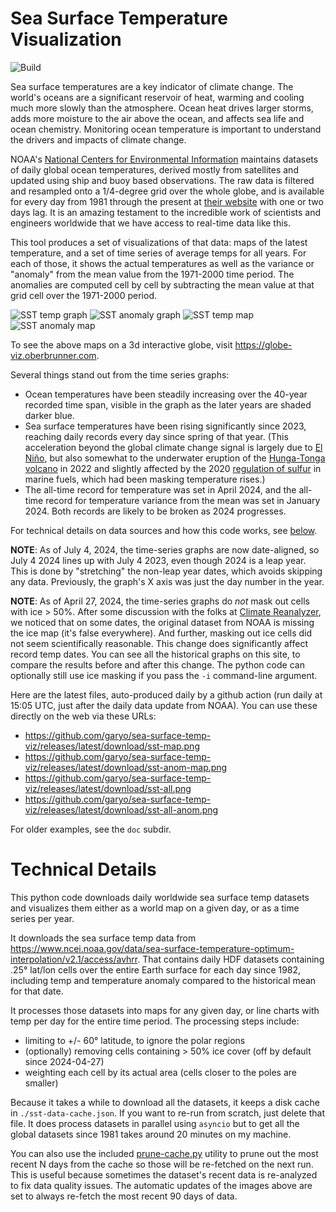 # Sea Surface Temperature Visualization

![Build](https://github.com/garyo/sea-surface-temp-viz/actions/workflows/python-app.yml/badge.svg)

Sea surface temperatures are a key indicator of climate change. The
world's oceans are a significant reservoir of heat, warming and
cooling much more slowly than the atmosphere. Ocean heat drives larger
storms, adds more moisture to the air above the ocean, and affects sea
life and ocean chemistry. Monitoring ocean temperature is important to
understand the drivers and impacts of climate change.

NOAA's [National Centers for Environmental
Information](https://www.ncei.noaa.gov/) maintains datasets of daily
global ocean temperatures, derived mostly from satellites and updated
using ship and buoy based observations. The raw data is filtered and
resampled onto a 1/4-degree grid over the whole globe, and is
available for every day from 1981 through the present at [their
website](https://www.ncei.noaa.gov/products/climate-data-records/sea-surface-temperature-optimum-interpolation)
with one or two days lag. It is an amazing testament to the incredible
work of scientists and engineers worldwide that we have access to
real-time data like this.

This tool produces a set of visualizations of that data: maps of the
latest temperature, and a set of time series of average temps for all
years. For each of those, it shows the actual temperatures as well as
the variance or "anomaly" from the mean value from the 1971-2000 time
period. The anomalies are computed cell by cell by subtracting the
mean value at that grid cell over the 1971-2000 period.

![SST temp graph](https://github.com/garyo/sea-surface-temp-viz/releases/latest/download/sst-all.png)
![SST anomaly graph](https://github.com/garyo/sea-surface-temp-viz/releases/latest/download/sst-all-anom.png)
![SST temp map](https://github.com/garyo/sea-surface-temp-viz/releases/latest/download/sst-map.png)
![SST anomaly map](https://github.com/garyo/sea-surface-temp-viz/releases/latest/download/sst-anom-map.png)

To see the above maps on a 3d interactive globe, visit https://globe-viz.oberbrunner.com.

Several things stand out from the time series graphs:

- Ocean temperatures have been steadily increasing over the 40-year
  recorded time span, visible in the graph as the later years are
  shaded darker blue.
- Sea surface temperatures have been rising significantly since 2023,
  reaching daily records every day since spring of that year. (This
  acceleration beyond the global climate change signal is largely due
  to [El Niño](https://oceanservice.noaa.gov/facts/ninonina.html), but
  also somewhat to the underwater eruption of the [Hunga-Tonga
  volcano](https://volcano.si.edu/volcano.cfm?vn=243040) in 2022 and
  slightly affected by the 2020 [regulation of
  sulfur](https://www.imo.org/en/MediaCentre/PressBriefings/pages/02-IMO-2020.aspx)
  in marine fuels, which had been masking temperature rises.)
- The all-time record for temperature was set in April 2024, and the
  all-time record for temperature variance from the mean was set in
  January 2024. Both records are likely to be broken as 2024
  progresses.

For technical details on data sources and how this code works, see [below](#technical-details).

**NOTE**: As of July 4, 2024, the time-series graphs are now
date-aligned, so July 4 2024 lines up with July 4 2023, even though
2024 is a leap year. This is done by "stretching" the non-leap year
dates, which avoids skipping any data. Previously, the graph's X axis
was just the day number in the year.

**NOTE**: As of April 27, 2024, the time-series graphs do _not_ mask
out cells with ice > 50%. After some discussion with the folks at
[Climate Reanalyzer](https://climatereanalyzer.com), we noticed that
on some dates, the original dataset from NOAA is missing the ice map
(it's false everywhere). And further, masking out ice cells did not
seem scientifically reasonable. This change does significantly affect
record temp dates. You can see all the historical graphs on this site,
to compare the results before and after this change. The python code
can optionally still use ice masking if you pass the `-i` command-line
argument.

Here are the latest files, auto-produced daily by a github action (run
daily at 15:05 UTC, just after the daily data update from NOAA). You can use
these directly on the web via these URLs:

- https://github.com/garyo/sea-surface-temp-viz/releases/latest/download/sst-map.png
- https://github.com/garyo/sea-surface-temp-viz/releases/latest/download/sst-anom-map.png
- https://github.com/garyo/sea-surface-temp-viz/releases/latest/download/sst-all.png
- https://github.com/garyo/sea-surface-temp-viz/releases/latest/download/sst-all-anom.png


For older examples, see the `doc` subdir.

# Technical Details

This python code downloads daily worldwide sea surface temp datasets
and visualizes them either as a world map on a given day, or as a time
series per year.

It downloads the sea surface temp data from
https://www.ncei.noaa.gov/data/sea-surface-temperature-optimum-interpolation/v2.1/access/avhrr.
That contains daily HDF datasets containing .25° lat/lon cells over
the entire Earth surface for each day since 1982, including temp and
temperature anomaly compared to the historical mean for that date.

It processes those datasets into maps for any given day, or
line charts with temp per day for the entire time period. The processing steps include:
- limiting to +/- 60° latitude, to ignore the polar regions
- (optionally) removing cells containing > 50% ice cover (off by default since 2024-04-27)
- weighting each cell by its actual area (cells closer to the poles are smaller)

Because it takes a while to download all the datasets, it keeps a disk
cache in `./sst-data-cache.json`. If you want to re-run from scratch,
just delete that file. It does process datasets in parallel using
`asyncio` but to get all the global datasets since 1981 takes around
20 minutes on my machine.

You can also use the included [prune-cache.py](./prune-cache.py)
utility to prune out the most recent N days from the cache so those
will be re-fetched on the next run. This is useful because sometimes
the dataset's recent data is re-analyzed to fix data quality issues.
The automatic updates of the images above are set to always re-fetch
the most recent 90 days of data.
